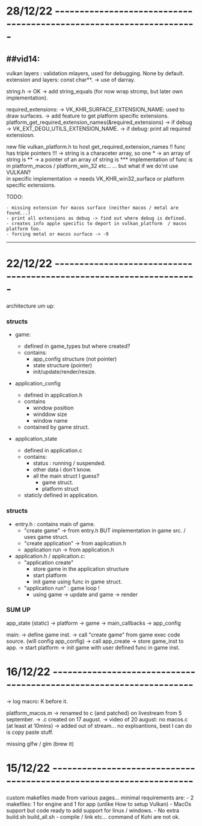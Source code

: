 # 28/12/22 -------------------------------------------------------------------

##vid14: 
-----------------

vulkan layers : validation mlayers, used for debugging. None by default. 
extension and layers: const char**.  -> use of darray.

string.h -> OK 
-> add string_equals (for now wrap strcmp, but later own implementation).

required_extensions: 
    -> VK_KHR_SURFACE_EXTENSION_NAME: used to draw surfaces.
    -> add feature to get platform specific extensions.
	platform_get_required_extension_names(&required_extensions)
    -> if debug -> VK_EXT_DEGU_UTILS_EXTENSION_NAME.
    -> if debug: print all required extensiosn.
    
new file vulkan_platform.h to host get_required_extension_names
!! func has triple pointers !!! 
    -> string is a characeter array, so one *
    -> an array of string is **
    -> a pointer of an array of string is ***
implementation of func is in platform_macos / platform_win_32 etc...
    ... but what if we do'nt use VULKAN?  
in specific implementation -> needs VK_KHR_win32_surface or platform specific extensions.

TODO:

    - missing extension for macos surface (neither macos / metal are found...)
    - print all extensions as debug -> find out where debug is defined.
    - creates_info apple specific to deport in vulkan_platform  / macos platform too.
    - forcing metal or macos surface -> -9





-----------------

# 22/12/22 -------------------------------------------------------------------

architecture um up: 


### structs

- game: 
    + defined in game_types but where created? 
    + contains: 
        * app_config structure (not pointer)
        * state structure (pointer)
        * init/update/render/resize.

- application_config
    + defined in application.h
    + contains
        * window position 
        * winddow size
        * window name
    + contained by game struct.

- application_state
    + defined in application.c
    + contains: 
        * status : running / suspended.
        * other data i don't know.
        * all the main struct I guess? 
            - game struct.
            - platform struct
    + staticly defined in application.


### structs

- entry.h : contains main of game. 
    + "create game"         -> from entry.h BUT implementation in game src. / uses game struct.
    + "create application"  -> from aaplication.h 
    + application run       -> from application.h
- application.h / application.c: 
    + "application create"
        * store game in the application structure
        * start platform 
        * init game using func in game struct.
    + "application run" : game loop ! 
        * using game -> update and game -> render


### SUM UP 

app_state (static)
    -> platform
    -> game
        -> main_callbacks 
        -> app_config

main: 
    -> define game inst. 
    -> call "create game" from game exec code source. (will config app_config) 
    -> call app_create
	-> store game_inst to app. 
	-> start platform
	-> init game with user defined func in game inst.

# 16/12/22 -------------------------------------------------------------------

-> log macro: K before it.

platform_macos.m
-> renamed to c (and patched) on livestream from 5 september. 
-> .c created on 17 august.
    -> video of 20 august: no macos.c (at least at 10mins)
    -> added out of stream... no exploantions, best I can do is copy paste stuff.

missing glfw / glm (brew it)

# 15/12/22 -------------------------------------------------------------------

custom makefiles made from various pages... 
minimal requirements are: 
    - 2 makefiles: 1 for engine and 1 for app (unlike How to setup Vulkan)
    - MacOs support but code ready to add support for linux / windows.
    - No extra build.sh build_all.sh
    - compile / link etc... command of Kohi are not ok.


